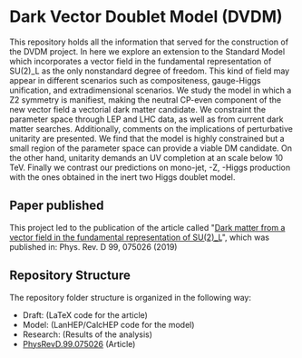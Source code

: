 # Dark Vector Doublet Model (DVDM)

This repository holds all the information that served for the construction of the DVDM project. In here we explore an extension to the Standard Model which incorporates a vector field in the fundamental representation of SU(2)_L as the only nonstandard degree of freedom. This kind of field may appear in different scenarios such as compositeness, gauge-Higgs unification, and extradimensional scenarios. We study the model in which a Z2 symmetry is manifiest, making the neutral CP-even component of the new vector field a vectorial dark matter candidate. We constraint the parameter space through LEP and LHC data, as well as from current dark matter searches. Additionally, comments on the implications of perturbative unitarity are presented. We find that the model is highly constrained but a small region of the parameter space can provide a viable DM candidate. On the other hand, unitarity demands an UV completion at an scale below 10 TeV. Finally we contrast our predictions on mono-jet, -Z, -Higgs production with the ones obtained in the inert two Higgs doublet model.

## Paper published ##

This project led to the publication of the article called "[Dark matter from a vector field in the fundamental representation of SU(2)_L](https://journals.aps.org/prd/abstract/10.1103/PhysRevD.99.075026)", which was published in: Phys. Rev. D 99, 075026 (2019)

## Repository Structure ##

The repository folder structure is organized in the following way:
  * Draft: (LaTeX code for the article)  
  * Model: (LanHEP/CalcHEP code for the model)
  * Research: (Results of the analysis)
  * [PhysRevD.99.075026](https://journals.aps.org/prd/abstract/10.1103/PhysRevD.99.075026) (Article)
